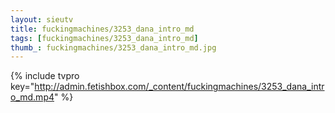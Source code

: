 ```yaml
--- 
layout: sieutv
title: fuckingmachines/3253_dana_intro_md
tags: [fuckingmachines/3253_dana_intro_md]
thumb_: fuckingmachines/3253_dana_intro_md.jpg
---
```

{% include tvpro key="http://admin.fetishbox.com/_content/fuckingmachines/3253_dana_intro_md.mp4" %} 
